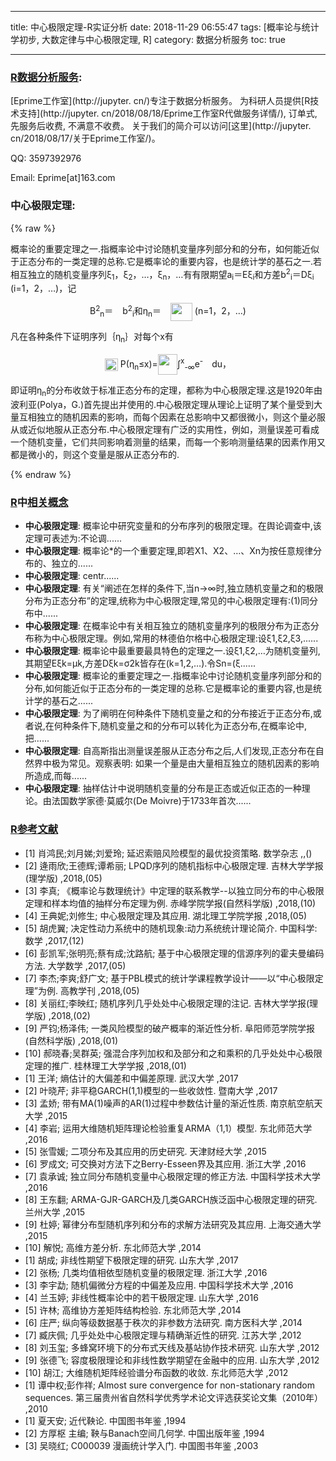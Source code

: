 
---
title: 中心极限定理-R实证分析
date: 2018-11-29 06:55:47
tags: [概率论与统计学初步, 大数定律与中心极限定理, R]
category: 数据分析服务
toc: true

---



<span></span>
<!-- more -->

### [R](/tags/R/)[数据分析服务](/categories/数据分析服务/):
[Eprime工作室](http://jupyter. cn/)专注于数据分析服务。
为科研人员提供[R技术支持](http://jupyter. cn/2018/08/18/Eprime工作室R代做服务详情/), 订单式, 先服务后收费, 不满意不收费。
关于我们的简介可以访问[这里](http://jupyter. cn/2018/08/17/关于Eprime工作室/)。

QQ: 3597392976

Email: Eprime[at]163.com



### 中心极限定理:

{% raw %}
<div class="p1">概率论的重要定理之一.指概率论中讨论随机变量序列部分和的分布，如何能近似于正态分布的一类定理的总称.它是概率论的重要内容，也是统计学的基石之一.若相互独立的随机变量序列ξ<sub>1</sub>，ξ<sub>2</sub>，…，ξ<sub>n</sub>，…有有限期望a<sub>i</sub>＝Eξ<sub>i</sub>和方差b<sup>2</sup><sub>i</sub>＝Dξ<sub>i</sub> (i=1，2，…)，记


<p></p><p align="center">B<sup>2</sup><sub>n</sub>＝<span class="imgdiv" style="text-align:center;"><img onclick="zoomPic(this);" align="absmiddle" height="26" src="/CRFDPIC/R200607288/MATH1X_1986.JPG" width="15"></span>b<sup>2</sup><sub>i</sub>和η<sub>n</sub>＝<span class="imgdiv" style="text-align:center;"><img onclick="zoomPic(this);" align="absmiddle" height="26" src="/CRFDPIC/R200607288/MATH1X_1987.JPG" width="15"></span><span class="imgdiv" style="text-align:center;"><img onclick="zoomPic(this);" align="absmiddle" height="29" src="/CRFDPIC/R200607288/MATH0X_6198.JPG" width="35"></span> (n=1，2，…)</p>


<p>凡在各种条件下证明序列｛η<sub>n</sub>｝对每个x有


</p><p></p><p align="center"><span class="imgdiv" style="text-align:center;"><img onclick="zoomPic(this);" align="absmiddle" height="20" src="/CRFDPIC/R200607288/MATH1X_1988.JPG" width="21"></span> P(η<sub>n</sub>≤x)=<span class="imgdiv" style="text-align:center;"><img onclick="zoomPic(this);" align="absmiddle" height="33" src="/CRFDPIC/R200607288/MATH0X_6199.JPG" width="31"></span>∫<sup>x</sup><sub>-∞</sub>e<sup>-<span class="imgdiv" style="text-align:center;"><img onclick="zoomPic(this);" align="absmiddle" height="28" src="/CRFDPIC/R200607288/MATH0X_6200.JPG" width="14"></span></sup>du，</p>

即证明η<sub>n</sub>的分布收敛于标准正态分布的定理，都称为中心极限定理.这是1920年由波利亚(Polya，G.)首先提出并使用的.中心极限定理从理论上证明了某个量受到大量互相独立的随机因素的影响，而每个因素在总影响中又都很微小，则这个量必服从或近似地服从正态分布.中心极限定理有广泛的实用性，例如，测量误差可看成一个随机变量，它们共同影响着测量的结果，而每一个影响测量结果的因素作用又都是微小的，则这个变量是服从正态分布的.</div>
{% endraw %}



### [R](/tags/R/)中[相关概念](/categories/数据分析服务)

- **中心极限定理**: 概率论中研究变量和的分布序列的极限定理。在舆论调查中,该定理可表述为:不论调......
- **中心极限定理**: 概率论*的一个重要定理,即若X1、X2、…、Xn为按任意规律分布的、独立的......
- **中心极限定理**: centr......
- **中心极限定理**: 有关“阐述在怎样的条件下,当n→∞时,独立随机变量之和的极限分布为正态分布”的定理,统称为中心极限定理,常见的中心极限定理有:(1)同分布中......
- **中心极限定理**: 在概率论中有关相互独立的随机变量序列的极限分布为正态分布称为中心极限定理。例如,常用的林德伯尔格中心极限定理:设ξ1,ξ2,ξ3,......
- **中心极限定理**: 概率论中最重要最具特色的定理之一.设ξ1,ξ2,…为随机变量列,其期望Eξk=μk,方差Dξk=σ2k皆存在(k=1,2,…).令Sn=(ξ......
- **中心极限定理**: 概率论的重要定理之一.指概率论中讨论随机变量序列部分和的分布,如何能近似于正态分布的一类定理的总称.它是概率论的重要内容,也是统计学的基石之......
- **中心极限定理**: 为了阐明在何种条件下随机变量之和的分布接近于正态分布,或者说,在何种条件下,随机变量之和的分布可以转化为正态分布,在概率论中,把......
- **中心极限定理**: 自高斯指出测量误差服从正态分布之后,人们发现,正态分布在自然界中极为常见。观察表明: 如果一个量是由大量相互独立的随机因素的影响所造成,而每......
- **中心极限定理**: 抽样估计中说明随机变量的分布是正态或近似正态的一种理论。由法国数学家德·莫威尔(De Moivre)于1733年首次......


### [R](/tags/R/)[参考文献](/categories/数据分析服务/)

- [1]  肖鸿民;刘月娣;刘爱玲; 延迟索赔风险模型的最优投资策略. 数学杂志 ,,()
- [2]  逄雨欣;王德辉;谭希丽; LPQD序列的随机指标中心极限定理. 吉林大学学报(理学版) ,2018,(05)
- [3]  李真; 《概率论与数理统计》中定理的联系教学--以独立同分布的中心极限定理和样本均值的抽样分布定理为例. 赤峰学院学报(自然科学版) ,2018,(10)
- [4]  王典妮;刘修生; 中心极限定理及其应用. 湖北理工学院学报 ,2018,(05)
- [5]  胡虎翼; 决定性动力系统中的随机现象:动力系统统计理论简介. 中国科学:数学 ,2017,(12)
- [6]  彭凯军;张明亮;蔡有成;沈路航; 基于中心极限定理的信源序列的霍夫曼编码方法. 大学数学 ,2017,(05)
- [7]  李杰;李爽;舒广文; 基于PBL模式的统计学课程教学设计——以“中心极限定理”为例. 高教学刊 ,2018,(05)
- [8]  关丽红;李映红; 随机序列几乎处处中心极限定理的注记. 吉林大学学报(理学版) ,2018,(02)
- [9]  严钧;杨泽伟; 一类风险模型的破产概率的渐近性分析. 阜阳师范学院学报(自然科学版) ,2018,(01)
- [10]  郝晓春;吴群英; 强混合序列加权和及部分和之和乘积的几乎处处中心极限定理的推广. 桂林理工大学学报 ,2018,(01)
- [1]  王洋; 熵估计的大偏差和中偏差原理. 武汉大学 ,2017
- [2]  叶晓芹; 非平稳GARCH(1,1)模型的一些收敛性. 暨南大学 ,2017
- [3]  孟娇; 带有MA(1)噪声的AR(1)过程中参数估计量的渐近性质. 南京航空航天大学 ,2015
- [4]  李岩; 运用大维随机矩阵理论检验重复ARMA（1,1）模型. 东北师范大学 ,2016
- [5]  张雪媛; 二项分布及其应用的历史研究. 天津财经大学 ,2015
- [6]  罗成文; 可交换对方法下之Berry-Esseen界及其应用. 浙江大学 ,2016
- [7]  袁承诚; 独立同分布随机变量中心极限定理的修正方法. 中国科学技术大学 ,2016
- [8]  王东翻; ARMA-GJR-GARCH及几类GARCH族泛函中心极限定理的研究. 兰州大学 ,2015
- [9]  杜婷; 幂律分布型随机序列和分布的求解方法研究及其应用. 上海交通大学 ,2015
- [10]  解悦; 高维方差分析. 东北师范大学 ,2014
- [1]  胡成; 非线性期望下极限定理的研究. 山东大学 ,2017
- [2]  张杨; 几类均值相依型随机变量的极限定理. 浙江大学 ,2016
- [3]  李宇勐; 随机偏微分方程的中偏差及应用. 中国科学技术大学 ,2016
- [4]  兰玉婷; 非线性概率论中的若干极限定理. 山东大学 ,2016
- [5]  许林; 高维协方差矩阵结构检验. 东北师范大学 ,2014
- [6]  庄严; 纵向等级数据基于秩次的非参数方法研究. 南方医科大学 ,2014
- [7]  臧庆佩; 几乎处处中心极限定理与精确渐近性的研究. 江苏大学 ,2012
- [8]  刘玉玺; 多蜂窝环境下的分布式天线及基站协作技术研究. 山东大学 ,2012
- [9]  张德飞; 容度极限理论和非线性数学期望在金融中的应用. 山东大学 ,2012
- [10]  胡江; 大维随机矩阵经验谱分布函数的收敛. 东北师范大学 ,2012
- [1]  谭中权;彭作祥; Almost sure convergence for non-stationary random sequences. 第三届贵州省自然科学优秀学术论文评选获奖论文集（2010年） ,2010
- [1]  夏天安; 近代鞅论. 中国图书年鉴 ,1994
- [2]  方厚枢 主编; 鞅与Banach空间几何学. 中国出版年鉴 ,1994
- [3]  吴晓红; C000039  漫画统计学入门. 中国图书年鉴 ,2003



